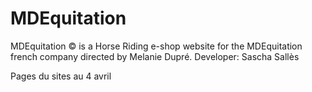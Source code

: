 # MDEquitation
MDEquitation © is a Horse Riding e-shop website for the MDEquitation french company directed by Melanie Dupré.   Developer: Sascha Sallès

Pages du sites au 4 avril

